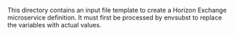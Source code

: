 This directory contains an input file template to create a Horizon Exchange microservice definition. It must first be processed by envsubst to replace the variables with actual values.